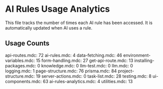 # AI Rules Usage Analytics

This file tracks the number of times each AI rule has been accessed.
It is automatically updated when AI uses a rule.

## Usage Counts

api-routes.mdc: 72
ai-rules.mdc: 4
data-fetching.mdc: 46
environment-variables.mdc: 15
form-handling.mdc: 27
get-api-route.mdc: 13
installing-packages.mdc: 0
knowledge.mdc: 0
llm-test.mdc: 0
llm.mdc: 0
logging.mdc: 1
page-structure.mdc: 76
prisma.mdc: 84
project-structure.mdc: 19
server-actions.mdc: 0
task-list.mdc: 28
testing.mdc: 8
ui-components.mdc: 63
ai-rules-analytics.mdc: 4
utilities.mdc: 13